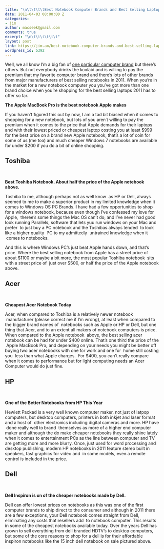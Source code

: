 ```yaml
---
title: "\n\t\t\t\tBest Notebook Computer Brands and Best Selling Laptops\t\t"
date: 2011-04-03 00:00:00 Z
categories:
- jim
author: macseek@gmail.com
comments: true
excerpt: "\n\t\t\t\t\t\t"
layout: post
link: https://jim.am/best-notebook-computer-brands-and-best-selling-laptops/
wordpress_id: 5392
---
```


Well, we all know I’m a big fan of [one particular computer brand](http://www.apple.com) but there’s others. But not everybody drinks the koolaid and is willing to pay the premium that my favorite computer brand and there’s lots of other brands from major manufacturers of best selling notebooks in 2011. When you’re in the market for a new notebook computer you you’ve got more than one brand choice when you’re shopping for the best selling laptops 2011 has to offer so far.




**The Apple MacBook Pro is the best notebook Apple makes**




If you haven’t figured this out by now, I am a tad bit biased when it comes to shopping for a new notebook, but lots of you aren’t willing to pay the premium when it comes to the price that Apple demands for their laptops and with their lowest priced or cheapest laptop costing you at least $999 for the best price on a brand new Apple notebook, that’s a lot of coin for some of us (me too) and much cheaper Windows 7 notebooks are available for under $200 if you do a bit of online shopping.




## Toshiba




 




**Best Toshiba Notebook. About half the price of the Apple notebook above.**




Toshiba to me, although perhaps not as well know  as HP or Dell, always seemed to me to make a superior product in my limited knowledge when it comes to Windows OS PC Brands. I have had a few opportunities to shop for a windows notebook, because even though I’ve confessed my love for Apple,  theree’s some things the Mac OS can’t do, and I’ve never had good look running Parallels, software that lets yuu run windows on your Mac and prefer  to just buy a PC notebook and the Toshibas always tended  to look like a higher quality  PC to my admittedly  untrained knowledge when it  comes to notebooks.




And this is where Windows PC’s just beat Apple hands down, and that’s price. Where the best selling notebook from Apple has a street price of about $1100 or maybe a bit more, the most popular Toshiba notebook  sits with a street price of  just over $500, or half the price of the Apple notebook above.




## Acer




 




**Cheapest Acer Notebook Today**




Acer, when compared to Toshiba is a relatively newer notebook  manufacturer (please correct me if I’m wrong), at least when compared to the bigger brand names of  notebooks such as Apple or HP or Dell, but one thing that Acer, and to an extent all makers of notebook computers is price. When compared to the Apple notebook  above, the best selling acer notebook can be had for under $400 online. That’s one third the price of the  Apple MacBook Pro, and depending on your needs you might be better off buying two acer notebooks with one for work and one for  home still costing you  less than what Apple charges.  For $400, you can’t really compare when it comes to performance but for light computing needs an Acer Computer would do just fine.




## HP




 




**One of the Better Notebooks from HP This Year**




Hewlett Packad is a very well known computer maker, not just of latpop computers, but desktop computers, printers in both inkjet and laser format and a host of  other electronics including digital cameras and more. HP have  done really well to brand  themselves as more of a higher end computer maker and although the do make cheaper notebooks they really shine lately when it comes to entertainment PCs as the line between computer and TV are getting more and more blurry. Once, just used for word processing and desktop publishing, modern HP notebooks in 2011 feature stereo built in speakers, fast graphics for video and  in some models, even a remote control is included in the price.




## Dell




 




**Dell Inspiron is on of the cheaper notebooks made by Dell.**




Dell can offer lowest prices on notebooks as this was one of the first computer brands to ship direct to the consumer and although in 2011 there are a few exceptions, your Dell notebook comes straight from Dell, eliminating any costs that resellers add  to notebook computer. This results in some of the cheapest notebooks available today. Over the years Dell has grown to sell everything from dell branded HDTV’s to desktop computers, but some of the core reasons to shop for a dell is for their affordable inspiron notebooks like the 15 inch dell notebook on sale pictured above.


		
